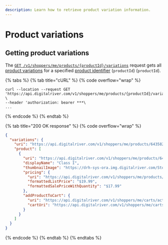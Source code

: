 ```yaml
---
description: Learn how to retrieve product variation information.
---
```


# Product variations

## Getting product variations

The [`GET /v1/shoppers/me/products/{productId}/variations`](https://www.digitalriver.com/docs/commerce-shopper-api/#tag/Product-Variations) request gets all [product variations](../../general-resources/admin-apis-reference/products.md#product-variations) for a specified [product identifier](broken-reference) (`productId`) (`productId`).

{% tabs %}
{% tab title="cURL" %}
{% code overflow="wrap" %}
```http
curl --location --request GET 'https://api.digitalriver.com/v1/shoppers/me/products/{productId}/variations \
--header 'authorization: bearer ***\
...
```
{% endcode %}
{% endtab %}

{% tab title="200 OK response" %}
{% code overflow="wrap" %}
```json
{
  "variations": {
    "uri": "https://api.digitalriver.com/v1/shoppers/me/products/64358200/variations",
    "product": [
      {
        "uri": "https://api.digitalriver.com/v1/shoppers/me/products/64578500",
        "displayName": "Class I",
        "thumbnailImage": "https://drh-sys-ora.img.digitalriver.com/Storefront/Company/demosft1/images/product/thumbnail/classIThumb.jpg",
        "pricing": {
          "uri": "https://api.digitalriver.com/v1/shoppers/me/products/64578500/pricing",
          "formattedListPrice": "$19.99",
          "formattedSalePriceWithQuantity": "$17.99"
        },
        "addProductToCart": {
          "uri": "https://api.digitalriver.com/v1/shoppers/me/carts/active/line-items?productId=64578500",
          "cartUri": "https://api.digitalriver.com/v1/shoppers/me/carts/active?productId=64578500"
        }
      }
    ]
  }
}
```
{% endcode %}
{% endtab %}
{% endtabs %}
